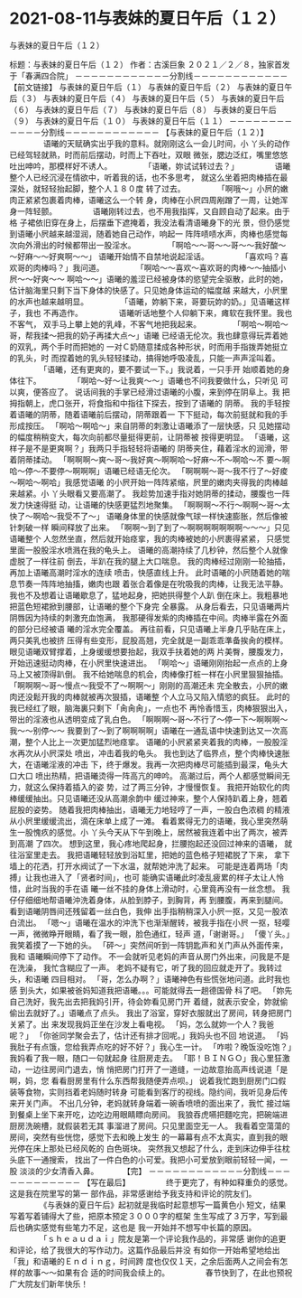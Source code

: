 # 2021-08-11与表妹的夏日午后（１２）



与表妹的夏日午后（１２）



标题：与表妹的夏日午后（１２） 作者：古溪巨象 ２０２１／２／８，独家首发于「春满四合院」
－－－－－－－－－－－－分割线－－－－－－－－－－－－
【前文链接】 与表妹的夏日午后（１） 与表妹的夏日午后（２） 与表妹的夏日午后（３） 与表妹的夏日午后（４） 与表妹的夏日午后（５） 与表妹的夏日午后（６） 与表妹的夏日午后（７） 与表妹的夏日午后（８） 与表妹的夏日午后（９） 与表妹的夏日午后（１０） 与表妹的夏日午后（１１）
－－－－－－－－－－－－分割线－－－－－－－－－－－－
【与表妹的夏日午后（１２）】 　　 　　语曦的天赋确实出乎我的意料。就刚刚这么一会儿时间，小 丫头的动作已经驾轻就熟，时而前后摆动，时而上下吞吐，双眼 微张，腮边泛红，嘴里悠悠吐出呻吟，那模样好不诱人。 　　 　　「语曦，妳试试转过去？」 　　 　　语曦整个人已经沉浸在情欲中，听着我的话，也不多思考， 就这么坐着把肉棒插在最深处，就轻轻抬起脚，整个人１８０度 转了过去。 　　 　　「啊哦～」小屄的嫩肉正紧紧包裹着肉棒，语曦这么一个转 身，肉棒在小屄四周剐蹭了一周，让她浑身一阵轻颤。 　　 　　语曦刚转过去，也不用我指挥，又自顾自动了起来。由于格 子裙依旧穿在身上，后摆垂下遮掩着，我没法看清语曦身下的光 景，但仍感觉到语曦小屄越来越湿润，随着她自己动作，响起一 阵阵啧啧水声，肉棒也感觉每次向外滑出的时候都带出一股淫水。 　　 　　「啊哈～～哥～～哥～～我好酸～～好麻～～好爽啊～～」 语曦开始情不自禁地说起淫话。 　　 　　「喜欢吗？喜欢哥的肉棒吗？」我问道。 　　 　　「啊哈～～喜欢～喜欢哥的肉棒～～抽插小屄～～好爽～～ 啊哈～～」语曦的羞涩已经被身体的慾望完全驱散，此时的她， 估计脑海里只剩下当下身体的快感了。只见她身体运动的幅度越 来越大，小屄里的水声也越来越明显。 　　 　　「语曦，妳躺下来，哥要玩妳的奶。」见语曦这样子，我也 不再造作。 　　 　　语曦听话地整个人仰躺下来，瘫软在我怀里。我也不客气， 双手马上攀上她的乳峰，不客气地把我起来。 　　 　　「啊哈～啊哈～哥，帮我揉～把我的奶子再揉大点～」语曦 已经语无伦次。我也肆意得玩弄着她的双乳，两个手时而把她的 一对Ｃ奶随意揉成各种形状，时而用手指拨弄她挺立的乳头，时 而捏着她的乳头轻轻揉动，搞得她呼吸凌乱，只能一声声淫叫着。 　　 　　「语曦，还有更爽的，要不要试一下。」我说着，一只手开 始顺着她的身体往下。 　　 　　「啊哈～好～让我爽～～」语曦也不问我要做什么，只听见 可以爽，便答应了。
说话间我的手掌已经滑过语曦的小腹，来到停在阴阜上。我 把拇指朝上，虎口张开，将食指和中指往下探去，按到了语曦的 阴蒂。
我的手轻按着语曦的阴蒂，随着语曦前后摆动，阴蒂跟着一 下下挺动，每次前挺就和我的手形成按压。
「啊哈～啊哈～」来自阴蒂的刺激让语曦添了一层快感，只 见她摆动的幅度稍稍变大，每次向前都尽量挺得更前，让阴蒂被 按得更明显。
「语曦，这样子是不是更爽啊？」我两只手指轻轻将语曦的 阴蒂夹住，藉着淫水的润滑，带着阴蒂揉动。
「啊啊啊～爽～哥～我好爽～啊啊哈～好麻～不～啊哈～不 要～啊哈～停～不要停～啊啊啊」语曦已经语无伦次。
「啊啊啊～哥～我不行了～好痠～啊哈～啊哈」我感觉语曦 的小屄开始一阵阵紧缩，屄里的嫩肉夹得我的肉棒越来越紧。小 丫头眼看又要高潮了。
我趁势加速手指对她阴蒂的揉动，腰腹也一阵发力快速得挺 动，让语曦的快感更猛烈地聚集。
「啊啊啊～不行～啊啊～哥～太快了～啊哈～我受不了～」 语曦身体里的快感就像气球一样快速膨胀，然后像被针刺破一样 瞬间释放了出来。
「啊啊～到了到了～啊啊啊啊啊啊啊～～～」只见语曦整个 人忽然坐直，然后就开始痉挛，我的肉棒被她的小屄裹得紧紧， 只感觉里面一股股淫水喷溅在我的龟头上。
语曦的高潮持续了几秒钟，然后整个人就像虚脱了一样往前 倒去，半趴在我的腿上大口喘息。
我的肉棒经过刚刚一轮抽插，再加上语曦高潮时淫水的连续 喷击，快感直线上升。
此时语曦的小屄随着她的喘息节奏一阵阵地抽搐，嫩肉也跟 着张合着像是在吮吸我的肉棒，让我无法平静。
我也不及想着让语曦歇息了，猛地起身，把她拱得整个人趴 倒在床上。我粗暴地把蓝色短裙掀到腰部，让语曦的整个下身完 全暴露。
从身后看去，只见语曦两片阴唇因为持续的刺激充血饱满， 我那硬得发紫的肉棒插在中间。肉棒半露在外面的部分已经被语 曦的淫水完全覆盖。
再往前看，只见语曦上半身几乎贴在床上，两只美乳也被挤 压得有些变形，屁股高翘，完全就是一副乖乖準备挨肏的模样。
眼见语曦双臂撑着，上身缓缓想要抬起，我双手扶着她的两 片美臀，腰腹发力，开始迅速挺动肉棒，在小屄里快速进出。
「啊哈～」语曦刚刚抬起一点点的上身马上又被顶得趴倒。 我不给她喘息的机会，肉棒像打桩一样在小屄里狠狠抽插。
「啊啊啊～哥～慢点～我受不了～啊啊～」刚刚的高潮还未 完全散去，小屄的嫩肉还没鬆开我的肉棒就被再次狠插，语曦整 个人立马又陷入情慾的疯狂。
此时的我已经红了眼，脑海裏只剩下「肏肏肏」，一点也不 再怜香惜玉，肉棒狠狠出入，带出的淫液也从透明变成了乳白色。
「啊啊啊～哥～不行了～停一下～啊啊啊～我～～别停～～ 我要到了～到了啊啊啊啊」语曦在一通乱语中快速到达又一次高 潮，整个人比上一次更加猛烈地痉挛。
语曦的小屄紧紧夹着我的肉棒，一股股淫水再次从小屄深处 喷出，冲击着我的龟头。
我也到达了临界点，整个肉棒快速胀大，在语曦淫液的冲击 下，终于爆发。我再一次把肉棒尽可能插到最深，龟头大口大口 喷出热精，把语曦烫得一阵高亢的呻吟。
高潮过后，两个人都感觉瞬间无力，就这么保持着插入的姿 势，过了两三分钟，才慢慢恢复。
我把开始软化的肉棒缓缓抽出。只见语曦还没从高潮余韵中 缓过神来，整个人保持趴着上身，翘着屁股的姿势。
随着我把肉棒抽出，语曦无力地轻哼了一声，一股白色浓稠 的精液从小屄里缓缓流出，滴在床单上成了一滩。
看着累得无力的语曦，我心里突然萌生一股愧疚的感觉。小 丫头今天从下午到晚上，居然被我连着中出了两次，被弄到高潮 了四次。
想到这里，我心疼地爬起身，拦腰抱起还没回过神来的语曦， 就往浴室里走去。
我把语曦轻轻放到浴缸里，把她的蓝色格子短裙脱了下来， 拿下墙上的花洒，打开水阀试了一下水温，就帮她沖洗了起来。
可能是连着两场「肉搏」让我也进入了「贤者时间」，也可 能确实语曦此时凌乱疲累的样子太让人怜惜，此时当我的手在语 曦一丝不挂的身体上滑动时，心里竟再没有一丝念想。
我仔仔细细地帮语曦沖洗着身体，从脸到脖子，到胸背，再 到腰腹，再来到腿间。看到语曦阴唇间还残留着一丝白色，我伸 出手指稍稍深入小屄一抠，又见一股浓白流出。
「嗯～」语曦在温水的沖洗下也渐渐醒转，被我手指在小屄 一抠，轻嘤一声，微微睁开眼睛，看了我一眼，脸色通红，轻声 道，「谢谢哥。」
「傻丫头。」我笑着摸了一下她的头。
「砰～」突然间听到一阵钥匙声和关门声从外面传来，我和 语曦瞬间停下了动作。
不一会就听见老妈的声音从房门外出来，问我是不是在洗澡， 我忙含糊应了一声。
老妈不疑有它，听了我的回应就走开了。我转过头，和语曦 四目相对。
「哥，怎么办啊？」语曦神色有些慌张地问道。此时我也感 到头大，如果被爸妈知道我把语曦。。。可能就得去一趟德国骨 科了吧。
「妳先自己洗好，我先出去把我妈引开，待会妳看见房门开 着缝，就表示安全，妳就偷偷出去就好了。」语曦点了点头。
我出了浴室，穿好衣服就出了房间，转身把房门关紧了。出 来发现我妈正坐在沙发上看电视。
「妈，怎么就妳一个人？我爸呢？」
「你爸同学聚会去了，估计还有排才回呢。」我妈头也不回 地说道。
「妈我肚子有点饿，您给我弄点吃的好不好？」我心生一计。
「咋啦？晚饭没吃饱？」我妈看了我一眼，随口一句就起身 往厨房走去。
「耶！ＢＩＮＧＯ」我心里狂激动，一边往房间门退去，悄 悄把房门打开了一道缝，一边故意抬高声线说道「是啊，妈，您 看看厨房里有什么东西帮我随便弄点呗。」
说着我忙跑到厨房门口假装等食物，实则挡着老妈随时转身 可能看到客厅的视线。隐约间，我听见身后传来开关门声。
不出几分钟，老妈就转身端着一碗香喷喷的面出来了，我忙 接过端到餐桌上坐下来开吃，边吃边用眼睛瞟向房间。
我狼吞虎嚥把麵吃完，把碗端进厨房洗碗槽，就假装若无其 事溜进了房间。只见里面空无一人。
我看着空蕩蕩的房间，突然有些恍惚，感觉下去和晚上发生 的一幕幕有点不太真实，直到我的眼光停在床上那处已经风乾的 白色斑块。
突然我又想起了什么，走到床边伸手往枕头底下一通搜索， 找出了一件白色的小可爱。我把小可爱放到眼前轻轻一闻，一股 淡淡的少女清香入鼻。 　 　　【完】
－－－－－－－－－－－－分割线－－－－－－－－－－－－
【写在最后】 　　 　　终于更完了，有种如释重负的感觉。这是我在院里写的第一 部作品，非常感谢给予我支持和评论的院友们。 　　 　　《与表妹的夏日午后》起初就是我临时起意想写一篇黄色小 短文，结果写着写着铺得大了些，把原本预定３０００字的框架 生生写成了３万字，写到最后也确实感觉有些笔力不足，这也是 我一开始并不想写中长篇的原因。 　　 　　「ｓｈｅａｕｄａｉ」院友是第一个评论我作品的，非常感 谢你的追更和评论，给了我很大的写作动力。这篇作品最后并没 有如你一开始希望地给出「我」和语曦的Ｅｎｄｉｎｇ，时间跨 度也仅仅１天，之余后面两人之间会有怎样的故事～～如果有合 适的时间我会续上的。 　　 　　春节快到了，在此也预祝广大院友们新年快乐！



